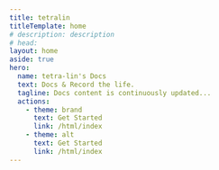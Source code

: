 ```yaml
---
title: tetralin
titleTemplate: home
# description: description
# head:
layout: home
aside: true
hero:
  name: tetra-lin's Docs
  text: Docs & Record the life.
  tagline: Docs content is continuously updated...
  actions:
    - theme: brand
      text: Get Started
      link: /html/index
    - theme: alt
      text: Get Started
      link: /html/index
---
```


<!--
.md中配置权限 > config中配置
title：浏览器标签，｜ 左侧标签
titleTemplate：浏览器标签，｜ 右侧标签
description：页面描述，自动注入meta
head：页面head标签，自动注入meta
layout：页面的布局
layout: home
  hero: 定义主要内容布局，首页
  features: 描述某特性
 -->
